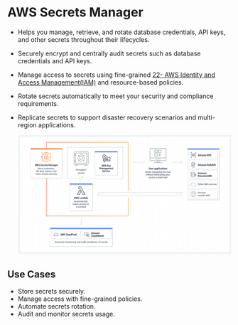 # AWS Secrets Manager
- Helps you manage, retrieve, and rotate database credentials, API keys, and other secrets throughout their lifecycles.
- Securely encrypt and centrally audit secrets such as database credentials and API keys.
- Manage access to secrets using fine-grained [22- AWS Identity and Access Management(IAM)](22-%20AWS%20Identity%20and%20Access%20Management(IAM).md) and resource-based policies.
- Rotate secrets automatically to meet your security and compliance requirements.
- Replicate secrets to support disaster recovery scenarios and multi-region applications.

	![](../img/secrets_manager.png)

## Use Cases
- Store secrets securely.
- Manage access with fine-grained policies.
- Automate secrets rotation.
- Audit and monitor secrets usage.